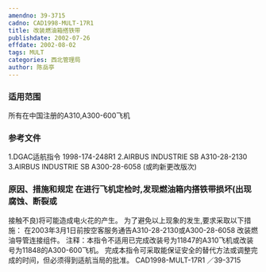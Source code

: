 ```yaml
---
amendno: 39-3715
cadno: CAD1998-MULT-17R1
title: 改装燃油箱搭铁带
publishdate: 2002-07-26
effdate: 2002-08-02
tags: MULT
categories: 西北管理局
author: 陈岳亭
---
```


### 适用范围 
所有在中国注册的A310,A300-600飞机

<!--more-->
### 参考文件
1.DGAC适航指令 1998-174-248R1     2.AIRBUS INDUSTRIE SB A310-28-2130     3.AIRBUS INDUSTRIE SB A300-28-6058 
(或昀新更改版次) 

### 原因、措施和规定 在进行飞机定检时,发现燃油箱内搭铁带损坏(出现腐蚀、断裂或
接触不良)将可能造成电火花的产生。     为了避免以上现象的发生,要求采取以下措施：     在2003年3月1日前按空客服务通告A310-28-2130或A300-28-6058 
改装燃油导管连接组件。     注释：本指令不适用已完成改装号为11847的A310飞机或改装号为11848的A300-600飞机。     完成本指令可采取能保证安全的替代方法或调整完成的时间，但必须得到适航当局的批准。
       CAD1998-MULT-17R1   ／39-3715 
